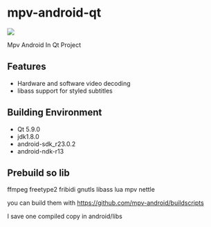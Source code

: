 # mpv-android-qt
![](https://raw.githubusercontent.com/harry159821/mpv-android-qt/master/icon.png)

Mpv Android In Qt Project

## Features
* Hardware and software video decoding
* libass support for styled subtitles


## Building Environment
* Qt 5.9.0
* jdk1.8.0
* android-sdk_r23.0.2
* android-ndk-r13

## Prebuild so lib
ffmpeg freetype2 fribidi gnutls libass lua mpv nettle

you can build them with https://github.com/mpv-android/buildscripts

I save one compiled copy in android/libs
